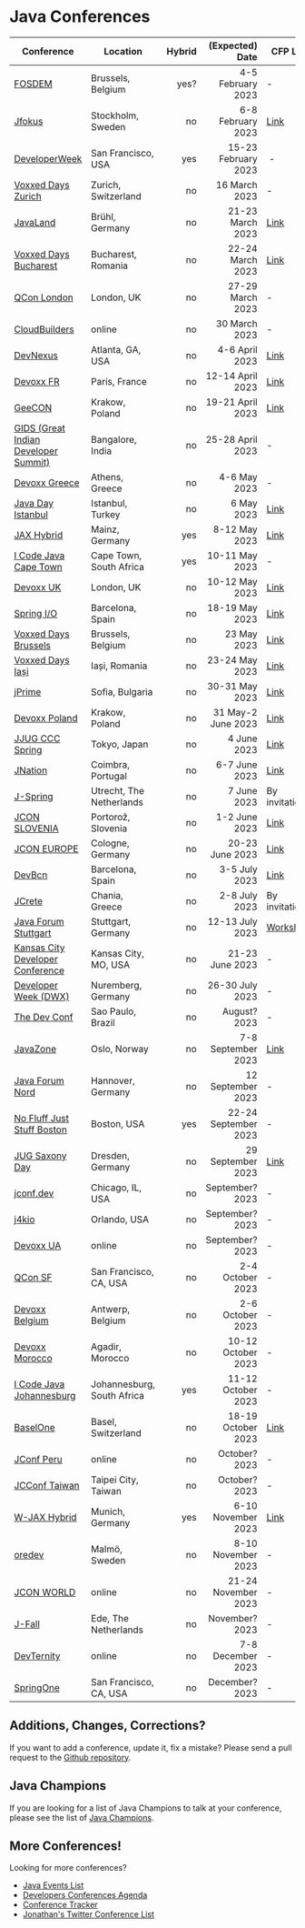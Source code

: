 # Java Conferences

| Conference | Location | Hybrid | (Expected) Date | CFP Link |
| --- | --- | ---: | ---: | --- |
| [FOSDEM](https://fosdem.org) | Brussels, Belgium | yes? | 4-5 February 2023 | - | 
| [Jfokus](https://www.jfokus.se) | Stockholm, Sweden | no | 6-8 February 2023 | [Link](https://www.jfokus.se/iamahero) |
| [DeveloperWeek](https://www.developerweek.com) | San Francisco, USA | yes | 15-23 February 2023 | - |
| [Voxxed Days Zurich](https://voxxeddays.com/zurich/) | Zurich, Switzerland| no | 16 March 2023 | - |
| [JavaLand](https://www.javaland.eu) | Brühl, Germany | no | 21-23 March 2023 | [Link](https://shop.doag.org/events/javaland/cfp) |
| [Voxxed Days Bucharest](https://romania.voxxeddays.com) | Bucharest, Romania | no | 22-24 March 2023 | [Link](https://vdbuh23.cfp.dev/) |
| [QCon London](https://qconlondon.com) | London, UK | no | 27-29 March 2023 | - |
| [CloudBuilders](https://www.cloud-builders.tech) | online | no | 30 March 2023 | - |
| [DevNexus](https://devnexus.com) | Atlanta, GA, USA | no | 4-6 April 2023 | [Link](https://devnexus.com/call-for-papers) |
| [Devoxx FR](https://www.devoxx.fr/) | Paris, France | no | 12-14 April 2023 | [Link](https://cfp.devoxx.fr/) |
| [GeeCON](https://www.geecon.org) | Krakow, Poland | no | 19-21 April 2023 | [Link](https://2023.geecon.org/cfp/) |
| [GIDS (Great Indian Developer Summit)](https://developersummit.com) | Bangalore, India | no | 25-28 April 2023 | - |
| [Devoxx Greece](https://devoxx.gr/) |Athens, Greece | no | 4-6 May 2023| - |
| [Java Day Istanbul](https://javaday.istanbul) | Istanbul, Turkey | no | 6 May 2023 | [Link](https://www.papercall.io/javadayistanbul2023) |
| [JAX Hybrid](https://jax.de/mainz) | Mainz, Germany | yes | 8-12 May 2023 | [Link](https://callforpapers.sandsmedia.com/) |
| [I Code Java Cape Town](https://j-sa.co) | Cape Town, South Africa | yes | 10-11 May 2023 | - |
| [Devoxx UK](https://www.devoxx.co.uk) | London, UK | no | 10-12 May 2023 | [Link](https://devoxxuk23.cfp.dev/) |
| [Spring I/O](https://2023.springio.net) | Barcelona, Spain | no | 18-19 May 2023 | [Link](https://www.papercall.io/springio23) |
| [Voxxed Days Brussels](https://brussels.voxxeddays.com/) | Brussels, Belgium | no | 23 May 2023 | [Link](https://vdbxl23.cfp.dev/) |
| [Voxxed Days Iași](https://romania.voxxeddays.com/voxxed-days-iasi-2023/) | Iași, Romania | no | 23-24 May 2023 | [Link](https://vdlasi23.cfp.dev/) |
| [jPrime](https://jprime.io) | Sofia, Bulgaria | no | 30-31 May 2023 | [Link](https://jprime.io/cfp) |
| [Devoxx Poland](https://devoxx.pl) | Krakow, Poland | no | 31 May-2 June 2023 | [Link](https://devoxxpl23.cfp.dev/) |
| [JJUG CCC Spring](https://www.java-users.jp/post/ccc2023springcfp/) | Tokyo, Japan | no | 4 June 2023 | [Link](https://sessionize.com/jjug-ccc-spring-2023/) |
| [JNation](https://jnation.pt/) | Coimbra, Portugal | no | 6-7 June 2023 | [Link](https://sessionize.com/jnation-2023/) |
| [J-Spring](https://jspring.nl) | Utrecht, The Netherlands | no | 7 June 2023 | By invitation |
| [JCON SLOVENIA](https://slovenia.jcon.one) | Portorož, Slovenia | no | 1-2 June 2023 | [Link](https://slovenia.jcon.one/en/call-for-papers) |
| [JCON EUROPE](https://2023.europe.jcon.one/) | Cologne, Germany | no | 20-23 June 2023 | [Link](https://2023.europe.jcon.one/call-for-papers) |
| [DevBcn](https://devbcn.com) | Barcelona, Spain | no | 3-5 July 2023 | [Link](https://sessionize.com/devbcn23) |
| [JCrete](https://www.jcrete.org) | Chania, Greece | no | 2-8 July 2023 | By invitation |
| [Java Forum Stuttgart](https://www.java-forum-stuttgart.de) | Stuttgart, Germany | no | 12-13 July 2023 | [Workshops](https://www.java-forum-stuttgart.de/call-for-workshops/) |
| [Kansas City Developer Conference](https://www.kcdc.info/) | Kansas City, MO, USA | no | 21-23 June 2023 | - |
| [Developer Week (DWX)](https://www.developer-week.de/) | Nuremberg, Germany | no | 26-30 July 2023 | - |
| [The Dev Conf](https://thedevconf.com) | Sao Paulo, Brazil | no | August? 2023 | - |
| [JavaZone](https://2023.javazone.no) | Oslo, Norway | no | 7-8 September 2023 | [Link](https://2023.javazone.no/speakers) |
| [Java Forum Nord](https://javaforumnord.de) | Hannover, Germany | no | 12 September 2023 | - |
| [No Fluff Just Stuff Boston](https://nofluffjuststuff.com/boston) | Boston, USA | yes | 22-24 September 2023 | - |
| [JUG Saxony Day](https://jugsaxony.day) | Dresden, Germany | no | 29 September 2023 | [Link](https://jugsaxony.org/day/callforpapers) |
| [jconf.dev](https://2022.jconf.dev) | Chicago, IL, USA | no | September? 2023 | - |
| [j4kio](https://www.j4k.io) | Orlando, USA | no | September? 2023 | - |
| [Devoxx UA](https://devoxx.com.ua/) | online | no | September? 2023 | - |
| [QCon SF](https://qconsf.com) | San Francisco, CA, USA | no | 2-4 October 2023 | - |
| [Devoxx Belgium](https://devoxx.be) | Antwerp, Belgium | no | 2-6  October 2023 | - |
| [Devoxx Morocco](https://devoxx.ma) | Agadir, Morocco | no | 10-12 October 2023 | - |
| [I Code Java Johannesburg](https://j-sa.co) | Johannesburg, South Africa | yes | 11-12 October 2023 | - |
| [BaselOne](https://baselone.ch/one) | Basel, Switzerland | no | 18-19 October 2023 | [Link](https://sessionize.com/baselone2023/) |
| [JConf Peru](https://jconf.perujug.org/) | online | no | October? 2023 | - |
| [JCConf Taiwan](https://jcconf.tw/2022) | Taipei City, Taiwan | no | October? 2023 | - |
| [W-JAX Hybrid](https://jax.de/muenchen) | Munich, Germany | yes | 6-10 November 2023 | [Link](https://callforpapers.sandsmedia.com/) || JJUG CCC Fall | Tokyo, Japan | no | November? 2023 | - |
| [oredev](https://oredev.org) | Malmö, Sweden | no | 8-10 November 2023 | - |
| [JCON WORLD](https://2023.world.jcon.one) | online | no | 21-24 November 2023 | - |
| [J-Fall](https://jfall.nl) | Ede, The Netherlands | no | November? 2023 | - |
| [DevTernity](https://devternity.com) | online | no | 7-8 December 2023 | - | by invitation |
| [SpringOne](https://springone.io) | San Francisco, CA, USA | no | December? 2023 | - |

## Additions, Changes, Corrections?

If you want to add a conference, update it, fix a mistake? Please send a pull request to the [Github repository](https://github.com/javaconferences/javaconferences.github.io/).

## Java Champions

If you are looking for a list of Java Champions to talk at your conference, please see the list of [Java Champions](https://github.com/aalmiray/java-champions).

## More Conferences!

Looking for more conferences?
- [Java Events List](https://java-events.dev)
- [Developers Conferences Agenda](https://github.com/scraly/developers-conferences-agenda)
- [Conference Tracker](https://milendyankov.com/ConferenceTracker)
- [Jonathan's Twitter Conference List](https://twitter.com/i/lists/1403961712068366337)
